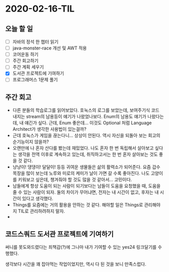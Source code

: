 # 2020-02-16-TIL

## 오늘 할 일

- [ ] 자바의 정석 한 챕터 읽기
- [ ] java-monster-race 개선 및 AWT 적용
- [ ] 코어운동 하기
- [ ] 주간 회고하기
- [ ] 주간 계획 세우기
- [x] 도서관 프로젝트에 기여하기
- [ ] 프로그래머스 1문제 풀기

## 주간 회고

- 다른 분들의 학습로그를 읽어보았다. 호눅스의 로그를 보았는데, 보여주기식 코드 내지는 stream의 남용등이 얘기가 나왔었나보다. Enum의 남용도 얘기가 나왔다는데, 내 얘긴가 싶다. 근데, Enum 좋은데... 이것도 Optional 처럼 Language Architect가 생각한 사용법이 있는걸까?
- 근데 호눅스가 게임을 끊는다니... 상상이 안된다. 역시 자신을 되돌아 보는 회고의 순기능이지 않을까?
- 오랜만에 나 혼자 산다를 봤는데 재밌었다. 나도 혼자 한 번 독립해서 살아보고 싶다는 생각을 전역 이후로 계속하고 있는데, 취직하고서는 한 번 혼자 살아보는 것도 좋을 것 같다.
- 냥냥이! 댕댕이! 달달이! 등등 귀여운 생물들은 삶의 활력소가 되어준다. 요즘 갑수목장을 많이 보는데 노루와 미로의 케미가 날이 가면 갈 수록 좋아진다. 나도 고양이를 키워보고 싶은데, 챙겨줘야 할 것도 많을 것 같아서... 고민이다.
- 남들에게 항상 도움이 되는 사람이 되기보다는 남들이 도움을 요청했을 때, 도움을 줄 수 있는 사람이 되자.
  둘의 차이가 무어냐면, 전자는 내 시간이 없고, 후자는 내 시간이 있다고 생각했다.
- Things를 요즘에는 거의 활용을 안하는 것 같다. 해야할 일은 Things로 관리해야지 TIL로 관리하려하지 말자.
- 



## 코드스쿼드 도서관 프로젝트에 기여하기

써니를 못도와드렸다는 죄책감(?)에 그나마 내가 기여할 수 있는 yes24 링크달기를 수행했다.

생각보다 시간을 꽤 잡아먹는 작업이었지만, 역시 다 된 것을 보니 만족스럽다.

